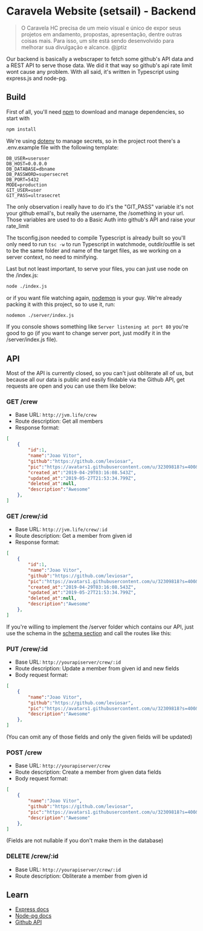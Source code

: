# Caravela Website (setsail) - Backend

> O Caravela HC precisa de um meio visual e único de expor seus projetos em andamento, propostas, apresentação, dentre outras coisas mais. Para isso, um site está sendo desenvolvido para melhorar sua divulgação e alcance.
> @jptiz

Our backend is basically a webscraper to fetch some github's API data and a REST API to serve those data. We did it that way so github's api rate limit wont cause any problem. With all said, it's written in Typescript using express.js and node-pg.

## Build

First of all, you'll need [npm](https://github.com/npm/cli) to download and manage dependencies, so start with

``` bash
npm install
```

We're using [dotenv](https://www.npmjs.com/package/dotenv) to manage secrets, so in the project root there's a .env.example file with the following template:

```env
DB_USER=useruser
DB_HOST=0.0.0.0
DB_DATABASE=dbname
DB_PASSWORD=supersecret
DB_PORT=5432
MODE=production
GIT_USER=user
GIT_PASS=ultrasecret
```

The only observation i really have to do it's the "GIT_PASS" variable it's not your github email's, but really the username, the /something in your url. Those variables are used to do a Basic Auth into github's API and raise your rate_limit 

The tsconfig.json needed to compile Typescript is already built so you'll only need to run ``` tsc -w ``` to run Typescript in watchmode, outdir/outfile is set to be the same folder and name of the target files, as we working on a server context, no need to minifying.

Last but not least important, to serve your files, you can just use node on the /index.js:

```bash
node ./index.js
```

or if you want file watching again, [nodemon](https://github.com/remy/nodemon) is your guy. We're already packing it with this project, so to use it, run:

```bash
nodemon ./server/index.js
```

If you console shows something like ```Server listening at port 80``` you're good to go (if you want to change server port, just modify it in the /server/index.js file).

## API

Most of the API is currently closed, so you can't just obliterate all of us, but because all our data is public and easily findable via the Github API, get requests are open and you can use them like below:

### GET /crew

- Base URL: ```http://jvm.life/crew```
- Route description: Get all members 
- Response format:

```json
[
    {
        "id":1,
        "name":"Joao Vitor",
        "github":"https://github.com/leviosar",
        "pic":"https://avatars1.githubusercontent.com/u/32309818?s=400&u=1f952b04675296f8d025f67780d04a9ad089410f&v=4",
        "created_at":"2019-04-29T03:16:08.543Z",
        "updated_at":"2019-05-27T21:53:34.799Z",
        "deleted_at":null,
        "description":"Awesome"
    },
]
```

### GET /crew/:id

- Base URL: ```http://jvm.life/crew/:id```
- Route description: Get a member from given id
- Response format:

```json
[
    {
        "id":1,
        "name":"Joao Vitor",
        "github":"https://github.com/leviosar",
        "pic":"https://avatars1.githubusercontent.com/u/32309818?s=400&u=1f952b04675296f8d025f67780d04a9ad089410f&v=4",
        "created_at":"2019-04-29T03:16:08.543Z",
        "updated_at":"2019-05-27T21:53:34.799Z",
        "deleted_at":null,
        "description":"Awesome"
    },
]
```

If you're willing to implement the /server folder which contains our API, just use the schema in the [schema section](#database-schema) and call the routes like this:

### PUT /crew/:id

- Base URL: ```http://yourapiserver/crew/:id```
- Route description: Update a member from given id and new fields
- Body request format:

```json
[
    {
        "name":"Joao Vitor",
        "github":"https://github.com/leviosar",
        "pic":"https://avatars1.githubusercontent.com/u/32309818?s=400&u=1f952b04675296f8d025f67780d04a9ad089410f&v=4",
        "description":"Awesome"
    },
]
```

(You can omit any of those fields and only the given fields will be updated)

### POST /crew

- Base URL: ```http://yourapiserver/crew```
- Route description: Create a member from given data fields
- Body request format:

```json
[
    {
        "name":"Joao Vitor",
        "github":"https://github.com/leviosar",
        "pic":"https://avatars1.githubusercontent.com/u/32309818?s=400&u=1f952b04675296f8d025f67780d04a9ad089410f&v=4",
        "description":"Awesome"
    },
]
```

(Fields are not nullable if you don't make them in the database)

### DELETE /crew/:id

- Base URL: ```http://yourapiserver/crew/:id```
- Route description: Obliterate a member from given id


## Learn

- [Express docs](https://expressjs.com/en/starter/installing.html)
- [Node-pg docs](https://node-postgres.com/)
- [Github API](https://developer.github.com/v3/)